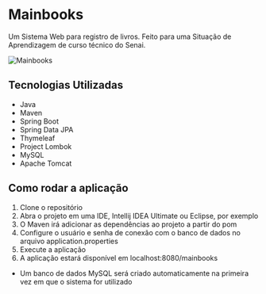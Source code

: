 
# Mainbooks

Um Sistema Web para registro de livros. Feito para uma Situação de Aprendizagem de curso técnico do Senai.

![Mainbooks](https://i.imgur.com/N5RtJXP.png)

## Tecnologias Utilizadas

 - Java
 - Maven
 - Spring Boot
 - Spring Data JPA
 - Thymeleaf
 - Project Lombok
 - MySQL
 - Apache Tomcat

## Como rodar a aplicação

1. Clone o repositório
2. Abra o projeto em uma IDE, Intellij IDEA Ultimate ou Eclipse, por exemplo
3. O Maven irá adicionar as dependências ao projeto a partir do pom
4. Configure o usuário e senha de conexão com o banco de dados no arquivo application.properties
5. Execute a aplicação
6. A aplicação estará disponível em localhost:8080/mainbooks
* Um banco de dados MySQL será criado automaticamente na primeira vez em que o sistema for utilizado
